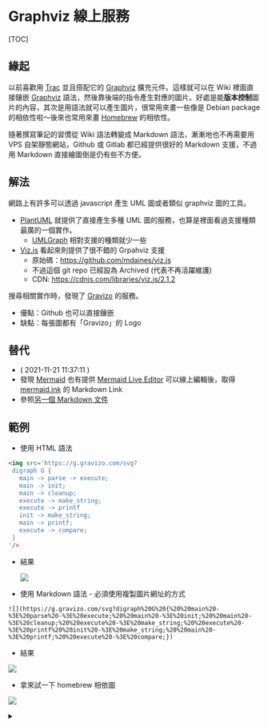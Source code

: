 # Graphviz 線上服務

[TOC]

## 緣起

以前喜歡用 [Trac](https://trac.edgewall.org/) 並且搭配它的 [Graphviz](https://graphviz.org/) 擴充元件。這樣就可以在 Wiki 裡面直接鑲嵌 [Graphviz](https://graphviz.org/) 語法，然後靠後端的指令產生對應的圖片。好處是能**版本控制**圖片的內容，其次是用語法就可以產生圖片，很常用來畫一些像是 Debian package 的相依性啦～後來也常用來畫 [Homebrew](https://brew.sh/) 的相依性。

隨著撰寫筆記的習慣從 Wiki 語法轉變成 Markdown 語法，漸漸地也不再需要用 VPS 自架靜態網站，Github 或 Gitlab 都已經提供很好的 Markdown 支援，不過用 Markdown 直接繪圖倒是仍有些不方便。

## 解法

網路上有許多可以透過 javascript 產生 UML 圖或者類似 graphviz 圖的工具。
- [PlantUML](https://plantuml.com/) 就提供了直接產生多種 UML 圖的服務，也算是裡面看過支援種類最廣的一個實作。
  - [UMLGraph](https://www.spinellis.gr/umlgraph/) 相對支援的種類就少一些
- [Viz.js](http://viz-js.com/) 看起來則提供了很不錯的 Grpahviz 支援
  - 原始碼：https://github.com/mdaines/viz.js
  - 不過這個 git repo 已經設為 Archived (代表不再活躍維護)
  - CDN: https://cdnjs.com/libraries/viz.js/2.1.2

搜尋相關實作時，發現了 [Gravizo](http://www.gravizo.com/) 的服務。
- 優點：Github 也可以直接鑲嵌
- 缺點：每張圖都有「Gravizo」的 Logo

## 替代

- ( 2021-11-21 11:37:11 )
- 發現 [Mermaid](https://mermaid-js.github.io/mermaid/#/) 也有提供 [Mermaid Live Editor](https://github.com/mermaid-js/mermaid-live-editor) 可以線上編輯後，取得 [mermaid.ink](https://mermaid.ink/) 的 Markdown Link
- 參照[另一個 Markdown 文件](mermaid.md)

## 範例

- 使用 HTML 語法
```html
<img src='https://g.gravizo.com/svg?
 digraph G {
   main -> parse -> execute;
   main -> init;
   main -> cleanup;
   execute -> make_string;
   execute -> printf
   init -> make_string;
   main -> printf;
   execute -> compare;
 }
'/>
```

- 結果

  <img src='https://g.gravizo.com/svg?
  digraph G {
    main -> parse -> execute;
    main -> init;
    main -> cleanup;
    execute -> make_string;
    execute -> printf
    init -> make_string;
    main -> printf;
    execute -> compare;
  }
  '/>

- 使用 Markdown 語法 - 必須使用複製圖片網址的方式

```
![](https://g.gravizo.com/svg?digraph%20G%20{%20%20main%20-%3E%20parse%20-%3E%20execute;%20%20main%20-%3E%20init;%20%20main%20-%3E%20cleanup;%20%20execute%20-%3E%20make_string;%20%20execute%20-%3E%20printf%20%20init%20-%3E%20make_string;%20%20main%20-%3E%20printf;%20%20execute%20-%3E%20compare;})
```

- 結果

![](https://g.gravizo.com/svg?digraph%20G%20{%20%20main%20-%3E%20parse%20-%3E%20execute;%20%20main%20-%3E%20init;%20%20main%20-%3E%20cleanup;%20%20execute%20-%3E%20make_string;%20%20execute%20-%3E%20printf%20%20init%20-%3E%20make_string;%20%20main%20-%3E%20printf;%20%20execute%20-%3E%20compare;})

- 拿來試一下 homebrew 相依圖

![](https://g.gravizo.com/source/brew-dep?https%3A%2F%2Fraw.githubusercontent.com%2Fjazzwang%2Fsnippet%2Fmaster%2Fmarkdown%2Fgravizo%2FREADME.md)

<details>
<summary></summary>
brew-dep
digraph "brew-dep" { rankdir=LR; node [shape=record];
"gdbm"->"python@3.8"; "gettext"->"git"; "gettext"->"libidn2"; "gettext"->"wget"; "libidn2"->"wget"; "libunistring"->"libidn2"; "libunistring"->"wget"; "ncurses"->"htop"; "oniguruma"->"jq"; "openssl@1.1"->"mosh"; "openssl@1.1"->"nmap"; "openssl@1.1"->"python@3.8"; "openssl@1.1"->"wget"; "pcre2"->"git"; "protobuf"->"mosh"; "readline"->"python@3.8"; "readline"->"sqlite"; "readline"->"tig"; "sqlite"->"python@3.8"; "xz"->"python@3.8"; "bash-completion"; "coreutils"; "dos2unix"; "gdbm"; "gettext"; "git-extras"; "icu4c"; "libunistring"; "mtr"; "ncurses"; "oniguruma"; "openssl@1.1"; "pcre2"; "pidof"; "protobuf"; "readline"; "tree"; "unrar"; "xz";
}
brew-dep
</details>